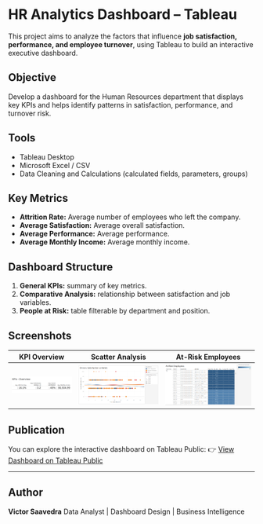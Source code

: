 # HR Analytics Dashboard – Tableau

This project aims to analyze the factors that influence **job satisfaction, performance, and employee turnover**, using Tableau to build an interactive executive dashboard.

## Objective
Develop a dashboard for the Human Resources department that displays key KPIs and helps identify patterns in satisfaction, performance, and turnover risk.

## Tools
- Tableau Desktop
- Microsoft Excel / CSV
- Data Cleaning and Calculations (calculated fields, parameters, groups)

## Key Metrics
- **Attrition Rate:** Average number of employees who left the company.
- **Average Satisfaction:** Average overall satisfaction.
- **Average Performance:** Average performance.
- **Average Monthly Income:** Average monthly income.

## Dashboard Structure
1. **General KPIs:** summary of key metrics.
2. **Comparative Analysis:** relationship between satisfaction and job variables.
3. **People at Risk:** table filterable by department and position.

## Screenshots
| KPI Overview | Scatter Analysis | At-Risk Employees |
|---------------|------------------|-------------------|
| ![KPI](Dashboard/Screenshoots/kpi_overview.png) | ![Scatter](Dashboard/Screenshoots/scatter_analysis.png) | ![Table](Dashboard/Screenshoots/at_risk_table.png) |

## Publication
You can explore the interactive dashboard on Tableau Public:
👉 [View Dashboard on Tableau Public](https://public.tableau.com/views/TableauHR_17612459311370/DashboardEmployeeInsights?:language=es-ES&publish=yes&:sid=&:redirect=auth&:display_count=n&:origin=viz_share_link)

---

## Author
**Victor Saavedra**
Data Analyst | Dashboard Design | Business Intelligence
